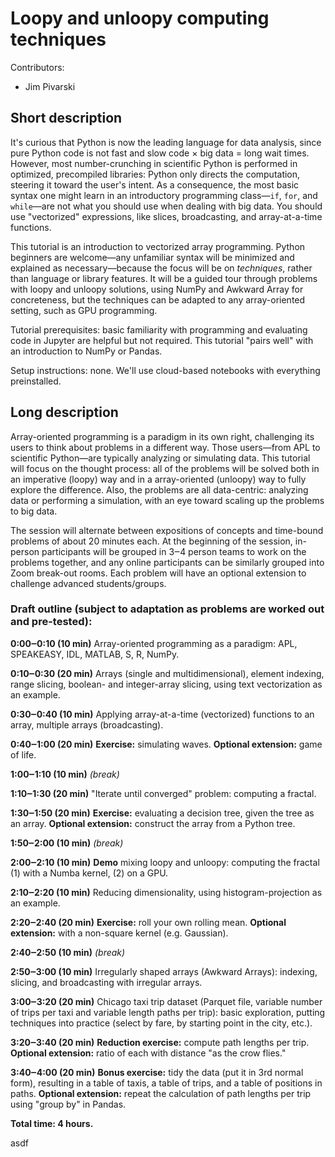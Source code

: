 # Loopy and unloopy computing techniques

Contributors:

   * Jim Pivarski

## Short description

It's curious that Python is now the leading language for data analysis, since pure Python code is not fast and slow code × big data = long wait times. However, most number-crunching in scientific Python is performed in optimized, precompiled libraries: Python only directs the computation, steering it toward the user's intent. As a consequence, the most basic syntax one might learn in an introductory programming class—`if`, `for`, and `while`—are not what you should use when dealing with big data. You should use "vectorized" expressions, like slices, broadcasting, and array-at-a-time functions.

This tutorial is an introduction to vectorized array programming. Python beginners are welcome—any unfamiliar syntax will be minimized and explained as necessary—because the focus will be on _techniques_, rather than language or library features. It will be a guided tour through problems with loopy and unloopy solutions, using NumPy and Awkward Array for concreteness, but the techniques can be adapted to any array-oriented setting, such as GPU programming.

Tutorial prerequisites: basic familiarity with programming and evaluating code in Jupyter are helpful but not required. This tutorial "pairs well" with an introduction to NumPy or Pandas.

Setup instructions: none. We'll use cloud-based notebooks with everything preinstalled.

## Long description

Array-oriented programming is a paradigm in its own right, challenging its users to think about problems in a different way. Those users—from APL to scientific Python—are typically analyzing or simulating data. This tutorial will focus on the thought process: all of the problems will be solved both in an imperative (loopy) way and in a array-oriented (unloopy) way to fully explore the difference. Also, the problems are all data-centric: analyzing data or performing a simulation, with an eye toward scaling up the problems to big data.

The session will alternate between expositions of concepts and time-bound problems of about 20 minutes each. At the beginning of the session, in-person participants will be grouped in 3‒4 person teams to work on the problems together, and any online participants can be similarly grouped into Zoom break-out rooms. Each problem will have an optional extension to challenge advanced students/groups.

### Draft outline (subject to adaptation as problems are worked out and pre-tested):

**0:00‒0:10 (10 min)** Array-oriented programming as a paradigm: APL, SPEAKEASY, IDL, MATLAB, S, R, NumPy.

**0:10‒0:30 (20 min)** Arrays (single and multidimensional), element indexing, range slicing, boolean- and integer-array slicing, using text vectorization as an example.

**0:30‒0:40 (10 min)** Applying array-at-a-time (vectorized) functions to an array, multiple arrays (broadcasting).

**0:40‒1:00 (20 min)** **Exercise:** simulating waves. **Optional extension:** game of life.

**1:00‒1:10 (10 min)** _(break)_

**1:10‒1:30 (20 min)** "Iterate until converged" problem: computing a fractal.

**1:30‒1:50 (20 min)** **Exercise:** evaluating a decision tree, given the tree as an array. **Optional extension:** construct the array from a Python tree.

**1:50‒2:00 (10 min)** _(break)_

**2:00‒2:10 (10 min)** **Demo** mixing loopy and unloopy: computing the fractal (1) with a Numba kernel, (2) on a GPU.

**2:10‒2:20 (10 min)** Reducing dimensionality, using histogram-projection as an example.

**2:20‒2:40 (20 min)** **Exercise:** roll your own rolling mean. **Optional extension:** with a non-square kernel (e.g. Gaussian).

**2:40‒2:50 (10 min)** _(break)_

**2:50‒3:00 (10 min)** Irregularly shaped arrays (Awkward Arrays): indexing, slicing, and broadcasting with irregular arrays.

**3:00‒3:20 (20 min)** Chicago taxi trip dataset (Parquet file, variable number of trips per taxi and variable length paths per trip): basic exploration, putting techniques into practice (select by fare, by starting point in the city, etc.).

**3:20‒3:40 (20 min)** **Reduction exercise:** compute path lengths per trip. **Optional extension:** ratio of each with distance "as the crow flies."

**3:40‒4:00 (20 min)** **Bonus exercise:** tidy the data (put it in 3rd normal form), resulting in a table of taxis, a table of trips, and a table of positions in paths. **Optional extension:** repeat the calculation of path lengths per trip using "group by" in Pandas.

**Total time: 4 hours.**

asdf
